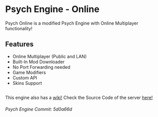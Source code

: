 # Psych Engine - Online
Psych Online is a modified Psych Engine with Online Multiplayer functionality!

## Features
* Online Multiplayer (Public and LAN)
* Built-In Mod Downloader
* No Port Forwarding needed
* Game Modifiers
* Custom API
* Skins Support

## 
This engine also has a [wiki!](https://github.com/Snirozu/Funkin-Psych-Online/wiki)
Check the Source Code of the server [here!](https://github.com/Snirozu/Funkin-Online-Server)

###### Psych Engine Commit: 5d0a66d